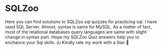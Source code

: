 # SQLZoo
Here you can find solutions to SQLZoo sql quizzes for practicing sql. I have used SQL Server. 
Almost, syntax is same for MySQL. 
As a matter of fact, most of the relational databases query languages are same with slight change in syntax part.
Hope my SQLZoo Quiz answers help you to enchance your Sql skills. 👍
Kindly rate my work with a Star 🙂
